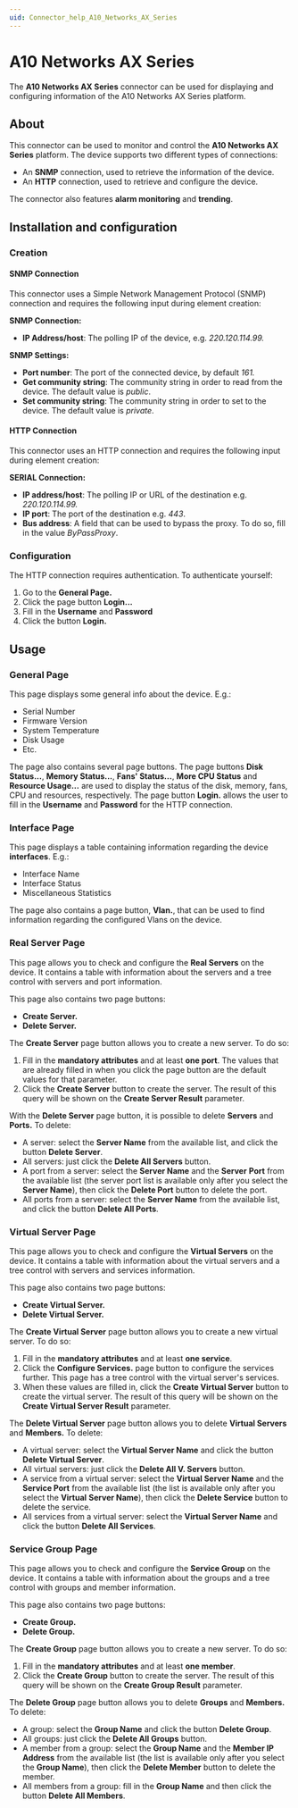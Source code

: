 ```yaml
---
uid: Connector_help_A10_Networks_AX_Series
---
```


# A10 Networks AX Series

The **A10 Networks AX Series** connector can be used for displaying and configuring information of the A10 Networks AX Series platform.

## About

This connector can be used to monitor and control the **A10 Networks AX Series** platform. The device supports two different types of connections:

- An **SNMP** connection, used to retrieve the information of the device.
- An **HTTP** connection, used to retrieve and configure the device.

The connector also features **alarm monitoring** and **trending**.

## Installation and configuration

### Creation

#### SNMP Connection

This connector uses a Simple Network Management Protocol (SNMP) connection and requires the following input during element creation:

**SNMP Connection:**

- **IP Address/host**: The polling IP of the device, e.g. *220.120.114.99.*

**SNMP Settings:**

- **Port number**: The port of the connected device, by default *161.*
- **Get community string**: The community string in order to read from the device. The default value is *public*.
- **Set community string**: The community string in order to set to the device. The default value is *private*.

#### HTTP Connection

This connector uses an HTTP connection and requires the following input during element creation:

**SERIAL Connection:**

- **IP address/host**: The polling IP or URL of the destination e.g. *220.120.114.99.*
- **IP port**: The port of the destination e.g. *443*.
- **Bus address**: A field that can be used to bypass the proxy. To do so, fill in the value *ByPassProxy*.

### Configuration

The HTTP connection requires authentication. To authenticate yourself:

1. Go to the **General Page.**
1. Click the page button **Login...**
1. Fill in the **Username** and **Password**
1. Click the button **Login.**

## Usage

### General Page

This page displays some general info about the device. E.g.:

- Serial Number
- Firmware Version
- System Temperature
- Disk Usage
- Etc.

The page also contains several page buttons. The page buttons **Disk Status...**, **Memory Status...**, **Fans' Status...**, **More CPU Status** and **Resource Usage...** are used to display the status of the disk, memory, fans, CPU and resources, respectively. The page button **Login.** allows the user to fill in the **Username** and **Password** for the HTTP connection.

### Interface Page

This page displays a table containing information regarding the device **interfaces**. E.g.:

- Interface Name
- Interface Status
- Miscellaneous Statistics

The page also contains a page button, **Vlan.**, that can be used to find information regarding the configured Vlans on the device.

### Real Server Page

This page allows you to check and configure the **Real Servers** on the device. It contains a table with information about the servers and a tree control with servers and port information.

This page also contains two page buttons:

- **Create Server.**
- **Delete Server.**

The **Create Server** page button allows you to create a new server. To do so:

1. Fill in the **mandatory attributes** and at least **one port**. The values that are already filled in when you click the page button are the default values for that parameter.
1. Click the **Create Server** button to create the server. The result of this query will be shown on the **Create Server Result** parameter.

With the **Delete Server** page button, it is possible to delete **Servers** and **Ports.** To delete:

- A server: select the **Server Name** from the available list, and click the button **Delete Server**.
- All servers: just click the **Delete All Servers** button.
- A port from a server: select the **Server Name** and the **Server** **Port** from the available list (the server port list is available only after you select the **Server Name**), then click the **Delete Port** button to delete the port.
- All ports from a server: select the **Server Name** from the available list, and click the button **Delete All Ports**.

### Virtual Server Page

This page allows you to check and configure the **Virtual Servers** on the device. It contains a table with information about the virtual servers and a tree control with servers and services information.

This page also contains two page buttons:

- **Create Virtual Server.**
- **Delete Virtual Server.**

The **Create Virtual Server** page button allows you to create a new virtual server. To do so:

1. Fill in the **mandatory attributes** and at least **one service**.
1. Click the **Configure Services.** page button to configure the services further. This page has a tree control with the virtual server's services.
1. When these values are filled in, click the **Create Virtual Server** button to create the virtual server. The result of this query will be shown on the **Create Virtual Server Result** parameter.

The **Delete Virtual Server** page button allows you to delete **Virtual Servers** and **Members.** To delete:

- A virtual server: select the **Virtual Server Name** and click the button **Delete Virtual Server**.
- All virtual servers: just click the **Delete All V. Servers** button.
- A service from a virtual server: select the **Virtual Server Name** and the **Service Port** from the available list (the list is available only after you select the **Virtual** **Server Name**), then click the **Delete Service** button to delete the service.
- All services from a virtual server: select the **Virtual Server Name** and click the button **Delete All Services**.

### Service Group Page

This page allows you to check and configure the **Service Group** on the device. It contains a table with information about the groups and a tree control with groups and member information.

This page also contains two page buttons:

- **Create Group.**
- **Delete Group.**

The **Create Group** page button allows you to create a new server. To do so:

1. Fill in the **mandatory attributes** and at least **one member**.
1. Click the **Create Group** button to create the server. The result of this query will be shown on the **Create Group Result** parameter.

The **Delete Group** page button allows you to delete **Groups** and **Members.** To delete:

- A group: select the **Group Name** and click the button **Delete Group**.
- All groups: just click the **Delete All Groups** button.
- A member from a group: select the **Group Name** and the **Member IP Address** from the available list (the list is available only after you select the **Group Name**), then click the **Delete Member** button to delete the member.
- All members from a group: fill in the **Group Name** and then click the button **Delete All Members**.
